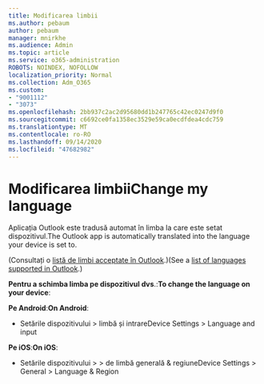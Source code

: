 ```yaml
---
title: Modificarea limbii
ms.author: pebaum
author: pebaum
manager: mnirkhe
ms.audience: Admin
ms.topic: article
ms.service: o365-administration
ROBOTS: NOINDEX, NOFOLLOW
localization_priority: Normal
ms.collection: Adm_O365
ms.custom:
- "9001112"
- "3073"
ms.openlocfilehash: 2bb937c2ac2d95680dd1b247765c42ec0247d9f0
ms.sourcegitcommit: c6692ce0fa1358ec3529e59ca0ecdfdea4cdc759
ms.translationtype: MT
ms.contentlocale: ro-RO
ms.lasthandoff: 09/14/2020
ms.locfileid: "47682982"
---
```

# <a name="change-my-language"></a><span data-ttu-id="b148a-102">Modificarea limbii</span><span class="sxs-lookup"><span data-stu-id="b148a-102">Change my language</span></span>

<span data-ttu-id="b148a-103">Aplicația Outlook este tradusă automat în limba la care este setat dispozitivul.</span><span class="sxs-lookup"><span data-stu-id="b148a-103">The Outlook app is automatically translated into the language your device is set to.</span></span> 

<span data-ttu-id="b148a-104">(Consultați o [listă de limbi acceptate în Outlook](https://acompli.helpshift.com/a/outlook/?s=general-questions&f=in-which-languages-is-your-app-translated).)</span><span class="sxs-lookup"><span data-stu-id="b148a-104">(See a [list of languages supported in Outlook](https://acompli.helpshift.com/a/outlook/?s=general-questions&f=in-which-languages-is-your-app-translated).)</span></span> 

<span data-ttu-id="b148a-105">**Pentru a schimba limba pe dispozitivul dvs**.:</span><span class="sxs-lookup"><span data-stu-id="b148a-105">**To change the language on your device**:</span></span> 

<span data-ttu-id="b148a-106">**Pe Android**:</span><span class="sxs-lookup"><span data-stu-id="b148a-106">**On Android**:</span></span> 

- <span data-ttu-id="b148a-107">Setările dispozitivului > limbă și intrare</span><span class="sxs-lookup"><span data-stu-id="b148a-107">Device Settings > Language and input</span></span> 

<span data-ttu-id="b148a-108">**Pe iOS**:</span><span class="sxs-lookup"><span data-stu-id="b148a-108">**On iOS**:</span></span> 

- <span data-ttu-id="b148a-109">Setările dispozitivului > > de limbă generală & regiune</span><span class="sxs-lookup"><span data-stu-id="b148a-109">Device Settings > General > Language & Region</span></span> 
